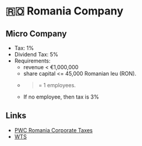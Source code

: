# 🇷🇴 Romania Company

## Micro Company

* Tax: 1%
* Dividend Tax: 5%
* Requirements:
  * revenue < €1,000,000
  * share capital <= 45,000 Romanian leu (RON).
  * >= 1 employees.
  * If no employee, then tax is 3%

## Links

* [PWC Romania Corporate Taxes](http://taxsummaries.pwc.com/ID/Romania-Corporate-Taxes-on-corporate-income)
* [WTS](https://wtsklient.hu/2018/04/12/romanian-corporate-income-tax/)

